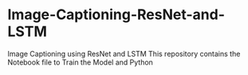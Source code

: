 # Image-Captioning-ResNet-and-LSTM
Image Captioning using ResNet and LSTM  This repository contains the Notebook file to Train the Model and Python

